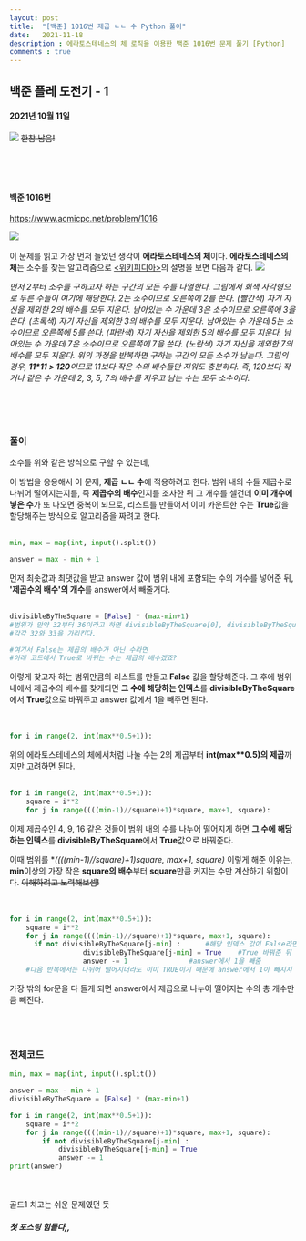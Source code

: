 ```yaml
---
layout: post
title:  "[백준] 1016번 제곱 ㄴㄴ 수 Python 풀이"
date:   2021-11-18
description : 에라토스테네스의 체 로직을 이용한 백준 1016번 문제 풀기 [Python]
comments : true
---
```


## 백준 플레 도전기 - 1
#### 2021년 10월 11일
![](https://images.velog.io/images/superhong/post/18682fd1-b0b6-4e5b-9a57-48d8da8f03df/image.png)
~~한참 남음!~~


<br><br><br>
#### 백준 1016번
https://www.acmicpc.net/problem/1016

![](https://images.velog.io/images/superhong/post/3562a6ff-01a9-43b4-a5c3-2c4f9759f078/image.png)
<br><br>
이 문제를 읽고 가장 먼저 들었던 생각이 **에라토스테네스의 체**이다.
**에라토스테네스의 체**는 소수를 찾는 알고리즘으로 [<위키피디아>](https://ko.wikipedia.org/wiki/%EC%97%90%EB%9D%BC%ED%86%A0%EC%8A%A4%ED%85%8C%EB%84%A4%EC%8A%A4%EC%9D%98_%EC%B2%B4)의 설명을 보면 다음과 같다.
![](//upload.wikimedia.org/wikipedia/commons/b/b9/Sieve_of_Eratosthenes_animation.gif)
>
_먼저
2부터 소수를 구하고자 하는 구간의 모든 수를 나열한다. 그림에서 회색 사각형으로 두른 수들이 여기에 해당한다.
2는 소수이므로 오른쪽에 2를 쓴다. (빨간색)
자기 자신을 제외한 2의 배수를 모두 지운다.
남아있는 수 가운데 3은 소수이므로 오른쪽에 3을 쓴다. (초록색)
자기 자신을 제외한 3의 배수를 모두 지운다.
남아있는 수 가운데 5는 소수이므로 오른쪽에 5를 쓴다. (파란색)
자기 자신을 제외한 5의 배수를 모두 지운다.
남아있는 수 가운데 7은 소수이므로 오른쪽에 7을 쓴다. (노란색)
자기 자신을 제외한 7의 배수를 모두 지운다.
위의 과정을 반복하면 구하는 구간의 모든 소수가 남는다.
그림의 경우, **11*11 > 120**이므로 11보다 작은 수의 배수들만 지워도 충분하다. 즉, 120보다 작거나 같은 수 가운데 2, 3, 5, 7의 배수를 지우고 남는 수는 모두 소수이다._

<br><br><br>
### 풀이
소수를 위와 같은 방식으로 구할 수 있는데,

이 방법을 응용해서 이 문제, **제곱 ㄴㄴ 수**에 적용하려고 한다.
범위 내의 수들 제곱수로 나뉘어 떨어지는지를, 즉 **제곱수의 배수**인지를 조사한 뒤 그 개수를 셀건데 **이미 개수에 넣은 수**가 또 나오면 중복이 되므로, 리스트를 만들어서 이미 카운트한 수는 **True**값을 할당해주는 방식으로 알고리즘을 짜려고 한다.
<br><br>
```python
min, max = map(int, input().split())

answer = max - min + 1
```
먼저 최솟값과 최댓값을 받고 answer 값에 범위 내에 포함되는 수의 개수를 넣어준 뒤,
**'제곱수의 배수'의 개수**를 answer에서 빼줄거다.
<br><br>

```python
divisibleByTheSquare = [False] * (max-min+1)
#범위가 만약 32부터 36이라고 하면 divisibleByTheSquare[0], divisibleByTheSquare[1]은
#각각 32와 33을 가리킨다.

#여기서 False는 제곱의 배수가 아닌 수라면
#아래 코드에서 True로 바뀌는 수는 제곱의 배수겠죠?
```
이렇게 찾고자 하는 범위만큼의 리스트를 만들고 **False** 값을 할당해준다.
그 후에 범위 내에서 제곱수의 배수를 찾게되면 **그 수에 해당하는 인덱스**를 **divisibleByTheSquare**에서 **True**값으로 바꿔주고 answer 값에서 1을 빼주면 된다.
<br><br><br>
```python
for i in range(2, int(max**0.5+1)):
```
위의 에라토스테네스의 체에서처럼 나눌 수는 2의 제곱부터 **int(max\*\*0.5)의 제곱**까지만 고려하면 된다.
<br><br>
```python
for i in range(2, int(max**0.5+1)):
    square = i**2
    for j in range((((min-1)//square)+1)*square, max+1, square):
```
이제 제곱수인 4, 9, 16 같은 것들이 범위 내의 수를 나누어 떨어지게 하면 **그 수에 해당하는 인덱스**를 **divisibleByTheSquare**에서 **True**값으로 바꿔준다.

이때 범위를 **((((min-1)//square)+1)*square, max+1, square)** 이렇게 해준 이유는,
**min**이상의 가장 작은 **square의 배수**부터 **square**만큼 커지는 수만 계산하기 위함이다.
~~이해하려고 노력해보셈!~~
<br><br><br>
```python
for i in range(2, int(max**0.5+1)):
    square = i**2
    for j in range((((min-1)//square)+1)*square, max+1, square):
      if not divisibleByTheSquare[j-min] : 		#해당 인덱스 값이 False라면
                  divisibleByTheSquare[j-min] = True 	#True 바꿔준 뒤
                  answer -= 1 				#answer에서 1을 빼줌
 	#다음 반복에서는 나뉘어 떨어지더라도 이미 TRUE이기 때문에 answer에서 1이 빼지지 않음.
```
가장 밖의 for문을 다 돌게 되면 answer에서 제곱으로 나누어 떨어지는 수의 총 개수만큼 빼진다.
<br><br><br><br>

### 전체코드
```python
min, max = map(int, input().split())

answer = max - min + 1
divisibleByTheSquare = [False] * (max-min+1)

for i in range(2, int(max**0.5+1)):
    square = i**2
    for j in range((((min-1)//square)+1)*square, max+1, square):
        if not divisibleByTheSquare[j-min] :
            divisibleByTheSquare[j-min] = True
            answer -= 1
print(answer)
```
<br><br>
골드1 치고는 쉬운 문제였던 듯

##### **첫 포스팅 힘들다,,**